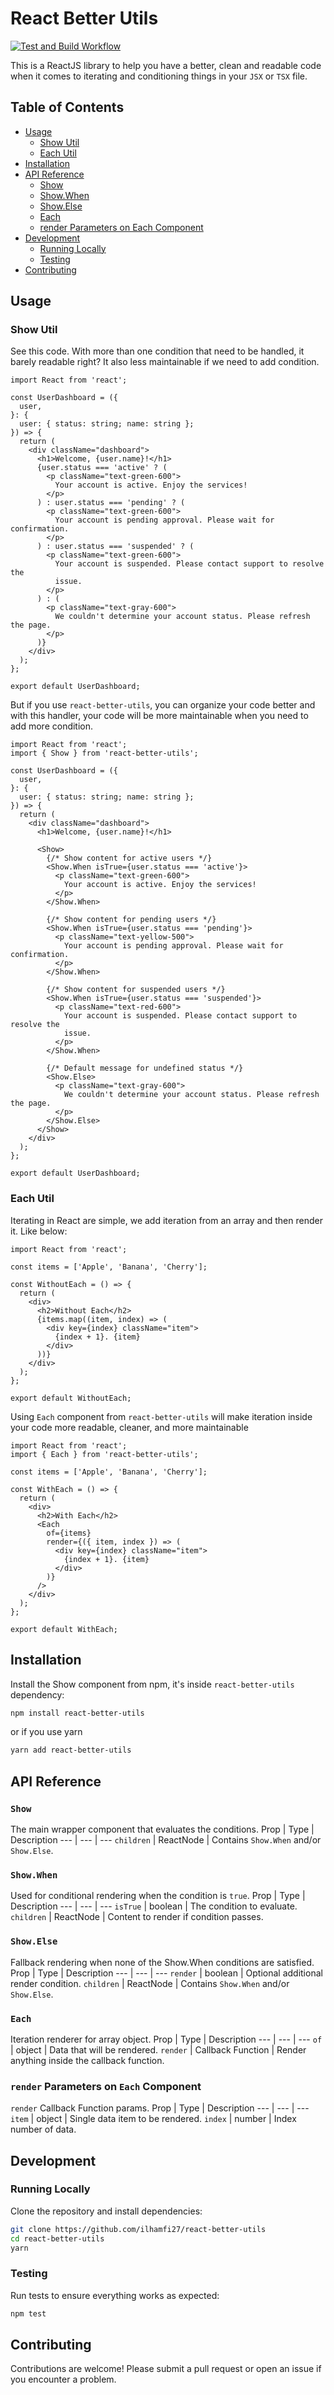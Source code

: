 # React Better Utils

[![Test and Build Workflow](https://github.com/ilhamfi27/react-better-utils/actions/workflows/test-and-build.yml/badge.svg)](https://github.com/ilhamfi27/react-better-utils/actions/workflows/test-and-build.yml)

This is a ReactJS library to help you have a better, clean and readable code when it comes to iterating and conditioning things in your `JSX` or `TSX` file.

## Table of Contents
- [Usage](#usage)
  - [Show Util](#show-util)
  - [Each Util](#each-util)
- [Installation](#installation)
- [API Reference](#api-reference)
  - [Show](#show)
  - [Show.When](#showwhen)
  - [Show.Else](#showelse)
  - [Each](#each)
  - [render Parameters on Each Component](#render-parameters-on-each-component)
- [Development](#development)
  - [Running Locally](#running-locally)
  - [Testing](#testing)
- [Contributing](#contributing)

## Usage

### Show Util

See this code. With more than one condition that need to be handled, it barely readable right? It also less maintainable if we need to add condition.

```tsx
import React from 'react';

const UserDashboard = ({
  user,
}: {
  user: { status: string; name: string };
}) => {
  return (
    <div className="dashboard">
      <h1>Welcome, {user.name}!</h1>
      {user.status === 'active' ? (
        <p className="text-green-600">
          Your account is active. Enjoy the services!
        </p>
      ) : user.status === 'pending' ? (
        <p className="text-green-600">
          Your account is pending approval. Please wait for confirmation.
        </p>
      ) : user.status === 'suspended' ? (
        <p className="text-green-600">
          Your account is suspended. Please contact support to resolve the
          issue.
        </p>
      ) : (
        <p className="text-gray-600">
          We couldn't determine your account status. Please refresh the page.
        </p>
      )}
    </div>
  );
};

export default UserDashboard;
```

But if you use `react-better-utils`, you can organize your code better and with this handler, your code will be more maintainable when you need to add more condition.

```tsx
import React from 'react';
import { Show } from 'react-better-utils';

const UserDashboard = ({
  user,
}: {
  user: { status: string; name: string };
}) => {
  return (
    <div className="dashboard">
      <h1>Welcome, {user.name}!</h1>

      <Show>
        {/* Show content for active users */}
        <Show.When isTrue={user.status === 'active'}>
          <p className="text-green-600">
            Your account is active. Enjoy the services!
          </p>
        </Show.When>

        {/* Show content for pending users */}
        <Show.When isTrue={user.status === 'pending'}>
          <p className="text-yellow-500">
            Your account is pending approval. Please wait for confirmation.
          </p>
        </Show.When>

        {/* Show content for suspended users */}
        <Show.When isTrue={user.status === 'suspended'}>
          <p className="text-red-600">
            Your account is suspended. Please contact support to resolve the
            issue.
          </p>
        </Show.When>

        {/* Default message for undefined status */}
        <Show.Else>
          <p className="text-gray-600">
            We couldn't determine your account status. Please refresh the page.
          </p>
        </Show.Else>
      </Show>
    </div>
  );
};

export default UserDashboard;
```

### Each Util

Iterating in React are simple, we add iteration from an array and then render it. Like below:

```tsx
import React from 'react';

const items = ['Apple', 'Banana', 'Cherry'];

const WithoutEach = () => {
  return (
    <div>
      <h2>Without Each</h2>
      {items.map((item, index) => (
        <div key={index} className="item">
          {index + 1}. {item}
        </div>
      ))}
    </div>
  );
};

export default WithoutEach;
```

Using `Each` component from `react-better-utils` will make iteration inside your code more readable, cleaner, and more maintainable

```tsx
import React from 'react';
import { Each } from 'react-better-utils';

const items = ['Apple', 'Banana', 'Cherry'];

const WithEach = () => {
  return (
    <div>
      <h2>With Each</h2>
      <Each
        of={items}
        render={({ item, index }) => (
          <div key={index} className="item">
            {index + 1}. {item}
          </div>
        )}
      />
    </div>
  );
};

export default WithEach;
```

## Installation

Install the Show component from npm, it's inside `react-better-utils` dependency:

```bash
npm install react-better-utils
```

or if you use yarn

```bash
yarn add react-better-utils
```

## API Reference

### `Show`

The main wrapper component that evaluates the conditions.
Prop | Type | Description
--- | --- | ---
`children` | ReactNode | Contains `Show.When` and/or `Show.Else`.

### `Show.When`

Used for conditional rendering when the condition is `true`.
Prop | Type | Description
--- | --- | ---
`isTrue` | boolean | The condition to evaluate.
`children` | ReactNode | Content to render if condition passes.

### `Show.Else`

Fallback rendering when none of the Show.When conditions are satisfied.
Prop | Type | Description
--- | --- | ---
`render` | boolean | Optional additional render condition.
`children` | ReactNode | Contains `Show.When` and/or `Show.Else`.

### `Each`

Iteration renderer for array object.
Prop | Type | Description
--- | --- | ---
`of` | object | Data that will be rendered.
`render` | Callback Function | Render anything inside the callback function.

### `render` Parameters on `Each` Component

`render` Callback Function params.
Prop | Type | Description
--- | --- | ---
`item` | object | Single data item to be rendered.
`index` | number | Index number of data.

## Development

### Running Locally

Clone the repository and install dependencies:

```bash
git clone https://github.com/ilhamfi27/react-better-utils
cd react-better-utils
yarn
```

### Testing

Run tests to ensure everything works as expected:

```bash
npm test
```

## Contributing

Contributions are welcome! Please submit a pull request or open an issue if you encounter a problem.
